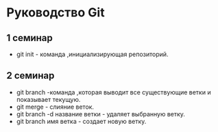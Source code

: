 # Руководство Git 

## 1 семинар

* git init - команда ,инициализирующая репозиторий.
## 2 семинар

* git branch -команда ,которая выводит все существующие ветки и показывает текущую.
* git merge - слияние веток.
* git branch -d название ветки - удаляет выбранную ветку.
* git branch имя ветка - создает новую ветку.
